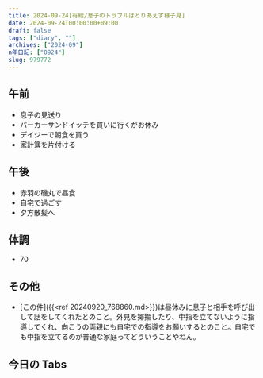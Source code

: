```yaml
---
title: 2024-09-24[有給/息子のトラブルはとりあえず様子見]
date: 2024-09-24T00:00:00+09:00
draft: false
tags: ["diary", ""]
archives: ["2024-09"]
n年日記: ["0924"]
slug: 979772
---
```


## 午前

- 息子の見送り
- パーカーサンドイッチを買いに行くがお休み
- デイジーで朝食を買う
- 家計簿を片付ける

## 午後

- 赤羽の磯丸で昼食
- 自宅で過ごす
- 夕方散髪へ

## 体調

- 70

## その他

- [この件]({{<ref 20240920_768860.md>}})は昼休みに息子と相手を呼び出して話をしてくれたとのこと。外見を揶揄したり、中指を立てないように指導してくれ、向こうの両親にも自宅での指導をお願いするとのこと。自宅でも中指を立てるのが普通な家庭ってどういうことやねん。

## 今日の Tabs
